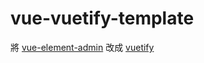 # vue-vuetify-template
將 [vue-element-admin](https://github.com/PanJiaChen/vue-element-admin) 改成 [vuetify](https://vuetifyjs.com/en/)